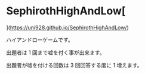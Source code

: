 # SephirothHighAndLow[
](https://uni928.github.io/SephirothHighAndLow/)

ハイアンドローゲームです。

出題者は 1 回まで嘘を付く事が出来ます。

出題者が嘘を付ける回数は 3 回回答する度に 1 増えます。

